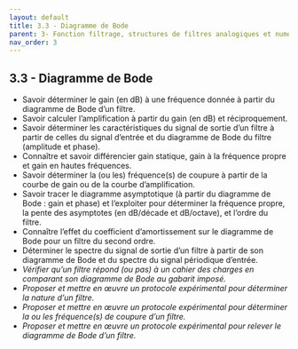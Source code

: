 ```yaml
---
layout: default
title: 3.3 - Diagramme de Bode
parent: 3- Fonction filtrage, structures de filtres analogiques et numériques
nav_order: 3
---
```


## 3.3 - Diagramme de Bode

- Savoir déterminer le gain (en dB) à une fréquence donnée à partir du diagramme de
  Bode d’un filtre.
- Savoir calculer l’amplification à partir du gain (en dB) et réciproquement.
- Savoir déterminer les caractéristiques du signal de sortie d’un filtre à partir de celles du signal d’entrée et du diagramme de Bode du filtre (amplitude et phase).
- Connaître et savoir différencier gain statique, gain à la fréquence propre et gain en hautes fréquences.
- Savoir déterminer la (ou les) fréquence(s) de coupure à partir de la courbe de gain ou de la courbe d’amplification.
- Savoir tracer le diagramme asymptotique (à partir du diagramme de Bode : gain et
  phase) et l’exploiter pour déterminer la fréquence propre, la pente des asymptotes
  (en dB/décade et dB/octave), et l’ordre du filtre.
- Connaître l’effet du coefficient d’amortissement sur le diagramme de Bode pour un
  filtre du second ordre.
- Déterminer le spectre du signal de sortie d’un filtre à partir de son diagramme de
  Bode et du spectre du signal périodique d’entrée.
- *Vérifier qu’un filtre répond (ou pas) à un cahier des charges en comparant son
  diagramme de Bode au gabarit imposé.*
- *Proposer et mettre en œuvre un protocole expérimental pour déterminer la nature
  d’un filtre.*
- *Proposer et mettre en œuvre un protocole expérimental pour déterminer la ou les
  fréquence(s) de coupure d’un filtre.*
- *Proposer et mettre en œuvre un protocole expérimental pour relever le diagramme de
  Bode d’un filtre.*
